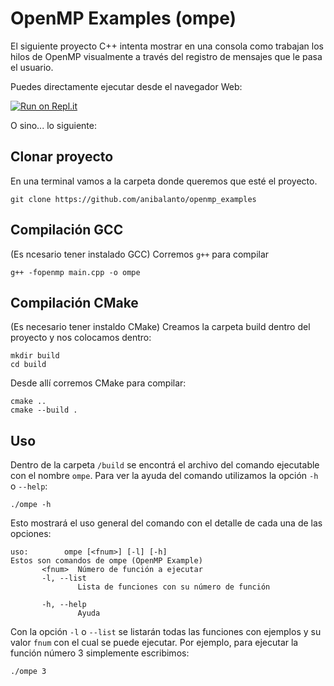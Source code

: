 # OpenMP Examples (ompe)
El siguiente proyecto C++ intenta mostrar en una consola como trabajan los hilos de OpenMP visualmente a través del registro de mensajes que le pasa el usuario.

Puedes directamente ejecutar desde el navegador Web:

[![Run on Repl.it](https://repl.it/badge/github/anibalanto/openmp_examples)](https://repl.it/github/anibalanto/openmp_examples)

O sino... lo siguiente:
## Clonar proyecto
En una terminal vamos a la carpeta donde queremos que esté el proyecto.
```
git clone https://github.com/anibalanto/openmp_examples
```
## Compilación GCC
(Es ncesario tener instalado GCC)
Corremos `g++` para compilar
```
g++ -fopenmp main.cpp -o ompe
```
## Compilación CMake
(Es necesario tener instaldo CMake)
Creamos la carpeta build dentro del proyecto y nos colocamos dentro:
```
mkdir build
cd build
```
Desde allí corremos CMake para compilar:
```
cmake ..
cmake --build .
```

## Uso
Dentro de la carpeta `/build` se encontrá el archivo del comando ejecutable con el nombre `ompe`.
Para ver la ayuda del comando utilizamos la opción `-h` o `--help`:
```
./ompe -h
```
Esto mostrará el uso general del comando con el detalle de cada una de las opciones:
```
uso:        ompe [<fnum>] [-l] [-h]
Estos son comandos de ompe (OpenMP Example)
       <fnum>  Número de función a ejecutar
       -l, --list
               Lista de funciones con su número de función

       -h, --help
               Ayuda
```
Con la opción `-l` o `--list` se listarán todas las funciones con ejemplos y su valor `fnum` con el cual se puede ejecutar. Por ejemplo, para ejecutar la función número 3 simplemente escribimos:

```
./ompe 3
```
